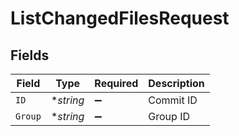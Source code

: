# ListChangedFilesRequest


## Fields

| Field              | Type               | Required           | Description        |
| ------------------ | ------------------ | ------------------ | ------------------ |
| `ID`               | **string*          | :heavy_minus_sign: | Commit ID          |
| `Group`            | **string*          | :heavy_minus_sign: | Group ID           |